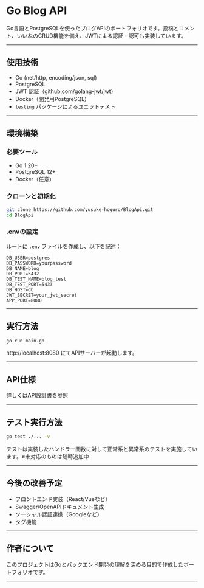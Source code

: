 # Go Blog API

Go言語とPostgreSQLを使ったブログAPIのポートフォリオです。投稿とコメント、いいねのCRUD機能を備え、JWTによる認証・認可も実装しています。

---

## 使用技術

- Go (net/http, encoding/json, sql)
- PostgreSQL
- JWT 認証（github.com/golang-jwt/jwt）
- Docker（開発用PostgreSQL）
- `testing` パッケージによるユニットテスト

---

## 環境構築

### 必要ツール

- Go 1.20+
- PostgreSQL 12+
- Docker（任意）

### クローンと初期化

```bash
git clone https://github.com/yusuke-hoguro/BlogApi.git
cd BlogApi
```

### .envの設定

ルートに `.env` ファイルを作成し、以下を記述：

```env
DB_USER=postgres
DB_PASSWORD=yourpassword
DB_NAME=blog
DB_PORT=5432
DB_TEST_NAME=blog_test
DB_TEST_PORT=5433
DB_HOST=db
JWT_SECRET=your_jwt_secret
APP_PORT=8080
```

---

## 実行方法

```bash
go run main.go
```

http://localhost:8080 にてAPIサーバーが起動します。


---

## API仕様

詳しくは[API設計書](docs/API_SPEC.md)を参照

---

## テスト実行方法

```bash
go test ./... -v
```

テストは実装したハンドラー関数に対して正常系と異常系のテストを実施しています。※未対応のものは随時追加中

---

## 今後の改善予定

- フロントエンド実装（React/Vueなど）
- Swagger/OpenAPIドキュメント生成
- ソーシャル認証連携（Googleなど）
- タグ機能

---

## 作者について

このプロジェクトはGoとバックエンド開発の理解を深める目的で作成したポートフォリオです。

---
